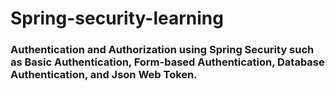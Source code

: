 # Spring-security-learning
### Authentication and Authorization using Spring Security such as Basic Authentication, Form-based Authentication, Database Authentication, and Json Web Token.
